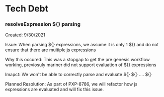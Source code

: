 # Tech Debt

### resolveExpression ${} parsing

Created: 9/30/2021

Issue: When parsing ${} expressions, we assume it is only 1 ${} and do not ensure that there are multiple js expressions

Why this occured: This was a stopgap to get the pre genesis workflow working, previosuly mariner did not support evaluation of ${} expressions

Imapct: We won't be able to correctly parse and evaluate ${} ${} .... ${}

Planned Resolution: As part of PXP-8786, we will refactor how js expressions are evaluated and will fix this issue.
